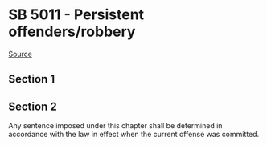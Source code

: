 # SB 5011 - Persistent offenders/robbery

[Source](http://lawfilesext.leg.wa.gov/biennium/2023-24/Pdf/Bills/Senate%20Bills/5011.pdf)

## Section 1
## Section 2
Any sentence imposed under this chapter shall be determined in accordance with the law in effect when the current offense was committed.
